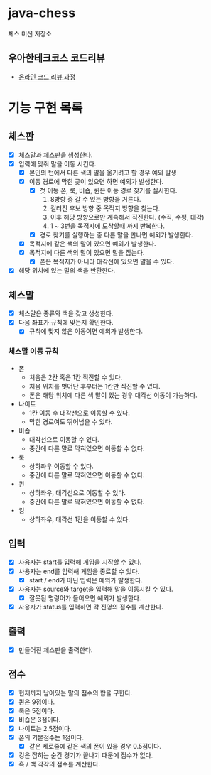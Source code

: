 # java-chess

체스 미션 저장소

## 우아한테크코스 코드리뷰

- [온라인 코드 리뷰 과정](https://github.com/woowacourse/woowacourse-docs/blob/master/maincourse/README.md)

# 기능 구현 목록

## 체스판
- [x] 체스말과 체스판을 생성한다.
- [x] 입력에 맞춰 말을 이동 시킨다.
  - [x] 본인의 턴에서 다른 색의 말을 옮기려고 할 경우 예외 발생
  - [x] 이동 경로에 막힌 곳이 있으면 하면 예외가 발생한다.
    - [x] 첫 이동 폰, 룩, 비숍, 퀸은 이동 경로 찾기를 실시한다.
      1. 8방향 중 갈 수 있는 방향을 거른다.
      2. 걸러진 후보 방향 중 목적지 방향을 찾는다.
      3. 이후 해당 방향으로만 계속해서 직진한다. (수직, 수평, 대각)
      4. 1 ~ 3번을 목적지에 도착할때 까지 반복한다.
    - [x] 경로 찾기를 실행하는 중 다른 말을 만나면 예외가 발생한다.
  - [x] 목적지에 같은 색의 말이 있으면 예외가 발생한다.
  - [x] 목적지에 다른 색의 말이 있으면 말을 잡는다.
    - [x] 폰은 목적지가 아니라 대각선에 있으면 말을 수 있다.
- [x] 해당 위치에 있는 말의 색을 반환한다.
  
## 체스말
- [x] 체스말은 종류와 색을 갖고 생성한다.
- [x] 다음 좌표가 규칙에 맞는지 확인한다.
  - [x] 규칙에 맞지 않은 이동이면 예외가 발생한다.
### 체스말 이동 규칙
- 폰
  - 처음은 2칸 혹은 1칸 직진할 수 있다.
  - 처음 위치를 벗어난 후부터는 1칸만 직진할 수 있다.
  - 폰은 해당 위치에 다른 색 말이 있는 경우 대각선 이동이 가능하다. 
- 나이트
  - 1칸 이동 후 대각선으로 이동할 수 있다.
  - 막힌 경로여도 뛰어넘을 수 있다.
- 비숍
  - 대각선으로 이동할 수 있다.
  - 중간에 다른 말로 막혀있으면 이동할 수 없다.
- 룩
  - 상하좌우 이동할 수 있다.
  - 중간에 다른 말로 막혀있으면 이동할 수 없다.
- 퀸
  - 상하좌우, 대각선으로 이동할 수 있다.
  - 중간에 다른 말로 막혀있으면 이동할 수 없다.
- 킹
  - 상하좌우, 대각선 1칸을 이동할 수 있다.

## 입력
- [x] 사용자는 start를 입력해 게임을 시작할 수 있다.
- [x] 사용자는 end를 입력해 게임을 종료할 수 있다.
  - [x] start / end가 아닌 입력은 예외가 발생한다.
- [x] 사용자는 source와 target을 입력해 말을 이동시킬 수 있다.
  - [x] 잘못된 명렁어가 들어오면 예외가 발생한다.
- [x] 사용자가 status를 입력하면 각 진영의 점수를 계산한다.

## 출력
- [x] 만들어진 체스판을 출력한다.

## 점수
- [x] 현재까지 남아있는 말의 점수의 합을 구한다.
- [x] 퀸은 9점이다.
- [x] 룩은 5점이다.
- [x] 비숍은 3점이다.
- [x] 나이트는 2.5점이다.
- [x] 폰의 기본점수는 1점이다.
  - [x] 같은 세로줄에 같은 색의 폰이 있을 경우 0.5점이다.
- [x] 킹은 잡히는 순간 경기가 끝나기 때문에 점수가 없다.
- [x] 흑 / 백 각각의 점수를 계산한다.
